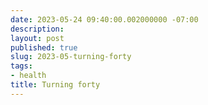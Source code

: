 ```yaml
---
date: 2023-05-24 09:40:00.002000000 -07:00
description:
layout: post
published: true
slug: 2023-05-turning-forty
tags:
- health
title: Turning forty
---
```

